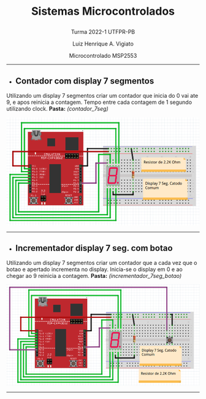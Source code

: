 # <p align="center"> **Sistemas Microcontrolados** </p>
<p align="center"> Turma 2022-1 UTFPR-PB </p>
<p align="center"> Luiz Henrique A. Vigiato </p>
<p align="center"> Microcontrolado MSP2553 </p>

-------------------------------------

- ## **Contador com display 7 segmentos**

Utilizando um display 7 segmentos criar um contador que inicia do 0 vai ate 9, e apos reinicia a contagem. Tempo entre cada contagem de 1 segundo utilizando clock. **Pasta:** _(contador_7seg)_

![Imagem contador com display](contador_7seg/contador.png)

-------------------------------------

- ## **Incrementador display 7 seg. com botao**

Utilizando um display 7 segmentos criar um contador que a cada vez que o botao e apertado incrementa no display. Inicia-se o display em 0 e ao chegar ao 9 reinicia a contagem. **Pasta:** _(incrementador_7seg_botao)_

![Incrementador com botao e display](incrementador_7seg_botao/contador.png)

-------------------------------------

<!-- - ## **Incrementador e decrementador display 7 seg. com botoes** -->